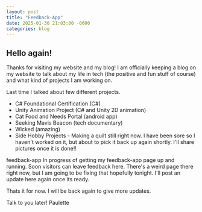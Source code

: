 ```yaml
---
layout: post
title: "Feedback-App"
date: 2025-01-30 21:03:00 -0600
categories: blog
---
```


## Hello again!

Thanks for visiting my website and my blog! I am officially keeping a blog on my website to talk about my life in tech (the positive and fun stuff of course) and what kind of projects I am working on. 

Last time I talked about few different projects. 

- C# Foundational Certification  (C#)
- Unity Animation Project (C# and Unity 2D animation)
- Cat Food and Needs Portal (android app)
- Seeking Mavis Beacon (tech documentary)
- Wicked (amazing)
- Side Hobby Projects - Making a quilt still right now. I have been sore so I haven't worked on it, but about to pick it back up again shortly. I'll share pictures once it is done!!

feedback-app
In progress of getting my feedback-app page up and running. Soon visitors can leave feedback here. There's a weird page there right now, but I am going to be fixing that hopefully tonight. I'll post an update here again once its ready.

Thats it for now. I will be back again to give more updates. 

Talk to you later!
Paulette
